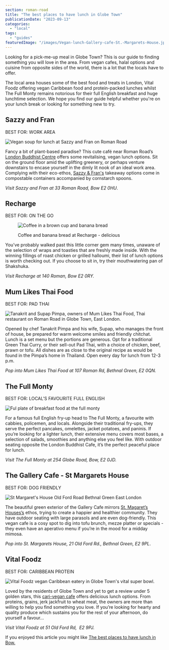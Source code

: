 ```yaml
---
section: roman-road
title: "The best places to have lunch in Globe Town"
publicationDate: "2023-09-13"
categories: 
  - "local"
tags: 
  - "guides"
featuredImage: "/images/Vegan-lunch-Gallery-cafe-St.-Margarets-House.jpg"
---
```


Looking for a pick-me-up meal in Globe Town? This is our guide to finding something you will love in the area. From vegan cafes, halal options and cuisine from opposite sides of the world, there is a lot that the locals have to offer.

The local area houses some of the best food and treats in London, Vital Foodz offering vegan Caribbean food and protein-packed lunches whilst The Full Monty remains notorious for their full English breakfast and huge lunchtime selection. We hope you find our guide helpful whether you're on your lunch break or looking for something new to try.

## Sazzy and Fran

BEST FOR: WORK AREA

![Vegan soup for lunch at Sazzy and Fran on Roman Road](/images/Sazzy-and-Fran-1024x683.jpg)

Fancy a bit of plant-based paradise? This cute café near Roman Road’s [London Buddhist Centre](https://romanroadlondon.com/london-buddhist-centre-east-london/) offers some revitalising, vegan lunch options. Sit on the ground floor amid the uplifting greenery, or perhaps venture downstairs to encase yourself in the dimly lit nook of an ideal work area. Complying with their eco-ethos, [Sazzy & Fran's](https://romanroadlondon.com/sazzy-fran-vegan-french-toast-recipe/) takeaway options come in compostable containers accompanied by cornstarch spoons.

_Visit Sazzy and Fran at 33 Roman Road, Bow E2 0HU_.

## Recharge

BEST FOR: ON THE GO

<figure>

![Coffee in a brown cup and banana bread](/images/Recharge-cafe-roman-road-1024x683.jpg)

<figcaption>

Coffee and banana bread at Recharge - delicious

</figcaption>

</figure>

You’ve probably walked past this little corner gem many times, unaware of the selection of wraps and toasties that are freshly made inside. With the winning fillings of roast chicken or grilled halloumi, their list of lunch options is worth checking out. If you choose to sit in, try their mouthwatering pan of Shakshuka.

_Visit Recharge at 140 Roman, Bow E2 0RY._

## Mum Likes Thai Food

BEST FOR: PAD THAI

![Tanakrit and Supap Pimpa, owners of Mum Likes Thai Food, Thai restaurant on Roman Road in Globe Town, East London.](/images/Mum-Likes-Thai-Food-Roman-Road-Globe-Town-1024x683.jpg)

Opened by chef Tanakrit Pimpa and his wife, Supap, who manages the front of house, be prepared for warm welcome smiles and friendly chitchat. Lunch is a set menu but the portions are generous. Opt for a traditional Green Thai Curry, or their sell-out Pad Thai, with a choice of chicken, beef, prawn or tofu. All dishes are as close to the original recipe as would be found in the Pimpa’s home in Thailand. Open every day for lunch from 12-3 p.m.

_Pop into Mum Likes Thai Food at 107 Roman Rd, Bethnal Green, E2 0QN._

## The Full Monty

BEST FOR: LOCAL'S FAVOURITE FULL ENGLISH

![Ful plate of breakfast food at the full monty](/images/Full-monty-globe-town-roman-road-1024x683.jpg)

For a famous full English fry-up head to The Full Monty, a favourite with cabbies, policemen, and locals. Alongside their traditional fry-ups, they serve the perfect pancakes, omelettes, jacket potatoes, and paninis. If you’re looking for a lighter lunch, their extensive menu covers most bases, a selection of salads, smoothies and anything else you feel like. With outdoor seating opposite the London Buddhist Cafe, it’s the perfect peaceful place for lunch.

_Visit The Full Monty at 254 Globe Road, Bow, E2 0JD._

## The Gallery Cafe - St Margarets House

BEST FOR: DOG FRIENDLY

![St Margaret's House Old Ford Road Bethnal Green East London](/images/St-Margarets-House-Gallery-Cafe-outside-02-web-1024x683.jpg)

The beautiful green exterior of the Gallery Cafe mirrors [St. Magaret’s Houses’s](https://romanroadlondon.com/places/st-margarets-house/) ethos, trying to create a happier and healthier community. They have outdoor seating with large parasols and are even dog-friendly. This vegan cafe is a cosy spot to dig into tofu brunch, mezze platter or specials - they even have an aperativo menu if you’re in the mood for a midday mimosa.  

_Pop into St. Margarets House, 21 Old Ford Rd., Bethnal Green, E2 9PL_.

## Vital Foodz

BEST FOR: CARIBBEAN PROTEIN

![Vital Foodz vegan Caribbean eatery in Globe Town's vital super bowl.](/images/vital-foodz-super-bowl-1024x683.jpg)

Loved by the residents of Globe Town and yet to get a review under 5 golden stars, this [cari-vegan cafe](https://romanroadlondon.com/vital-foodz-vegan-caribbean-restaurant-globe-town-opens/) offers delicious lunch options. From proteins, grains, jerk jackfruit to wheat meat, the owners are more than willing to help you find something you love. If you’re looking for hearty and quality produce which sustains you for the rest of your afternoon, do yourself a favour…

_Visit Vital Foodz at 51 Old Ford Rd,  E2 9PJ._

If you enjoyed this article you might like [The best places to have lunch in Bow.](https://romanroadlondon.com/best-lunch-places/)

